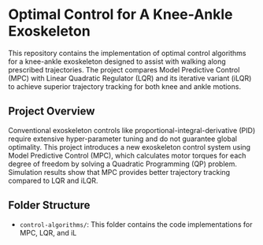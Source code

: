# Optimal Control for A Knee-Ankle Exoskeleton

This repository contains the implementation of optimal control algorithms for a knee-ankle exoskeleton designed to assist with walking along prescribed trajectories. The project compares Model Predictive Control (MPC) with Linear Quadratic Regulator (LQR) and its iterative variant (iLQR) to achieve superior trajectory tracking for both knee and ankle motions.

## Project Overview

Conventional exoskeleton controls like proportional-integral-derivative (PID) require extensive hyper-parameter tuning and do not guarantee global optimality. This project introduces a new exoskeleton control system using Model Predictive Control (MPC), which calculates motor torques for each degree of freedom by solving a Quadratic Programming (QP) problem. Simulation results show that MPC provides better trajectory tracking compared to LQR and iLQR.

## Folder Structure

- `control-algorithms/`: This folder contains the code implementations for MPC, LQR, and iL
